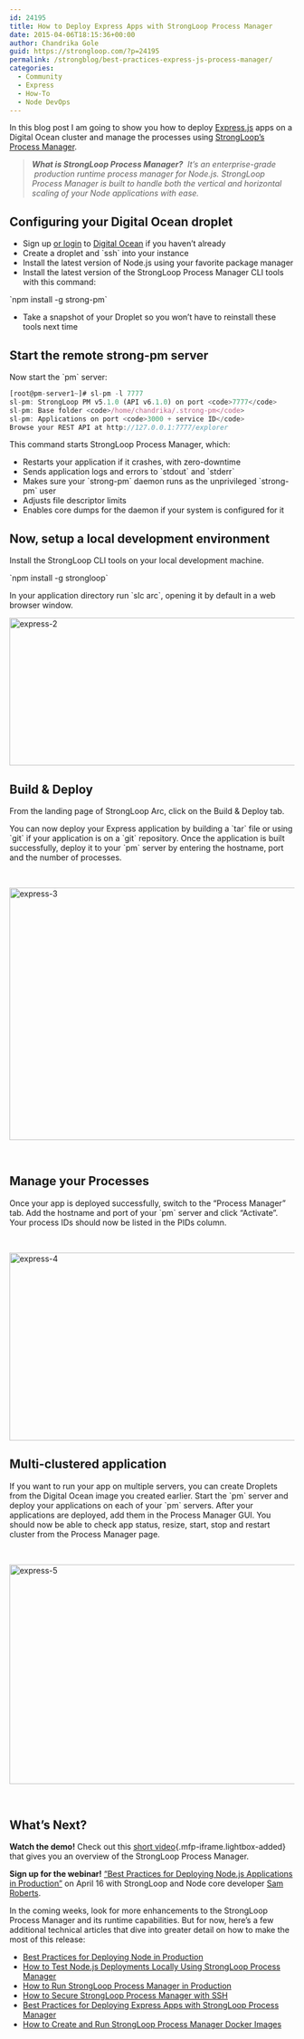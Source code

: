 ```yaml
---
id: 24195
title: How to Deploy Express Apps with StrongLoop Process Manager
date: 2015-04-06T18:15:36+00:00
author: Chandrika Gole
guid: https://strongloop.com/?p=24195
permalink: /strongblog/best-practices-express-js-process-manager/
categories:
  - Community
  - Express
  - How-To
  - Node DevOps
---
```

In this blog post I am going to show you how to deploy [Express.js](http://expressjs.com/) apps on a Digital Ocean cluster and manage the processes using [StrongLoop’s Process Manager](https://strongloop.com/strongblog/node-js-process-manager-production-docker/).

> _**What is StrongLoop Process Manager?**  It&#8217;s an enterprise-grade  production runtime process manager for Node.js. StrongLoop Process Manager is built to handle both the vertical and horizontal scaling of your Node applications with ease._

## 

<!--more-->

## **Configuring your Digital Ocean droplet**

  * Sign up [or login](https://www.digitalocean.com/) to [Digital Ocean](https://cloud.digitalocean.com/login) if you haven’t already
  * Create a droplet and \`ssh\` into your instance
  * Install the latest version of Node.js using your favorite package manager
  * Install the latest version of the StrongLoop Process Manager CLI tools with this command:

\`npm install -g strong-pm\`

  * Take a snapshot of your Droplet so you won’t have to reinstall these tools next time

## 

## **Start the remote strong-pm server**

Now start the \`pm\` server:

```js
[root@pm-server1~]# sl-pm -l 7777
sl-pm: StrongLoop PM v5.1.0 (API v6.1.0) on port <code>7777</code>
sl-pm: Base folder <code>/home/chandrika/.strong-pm</code>
sl-pm: Applications on port <code>3000 + service ID</code>
Browse your REST API at http://127.0.0.1:7777/explorer
```

This command starts StrongLoop Process Manager, which:

  * Restarts your application if it crashes, with zero-downtime
  * Sends application logs and errors to \`stdout\` and \`stderr\`
  * Makes sure your \`strong-pm\` daemon runs as the unprivileged \`strong-pm\` user
  * Adjusts file descriptor limits
  * Enables core dumps for the daemon if your system is configured for it

## **Now, setup a local development environment**

Install the StrongLoop CLI tools on your local development machine.

\`npm install -g strongloop\`

In your application directory run \`slc arc\`, opening it by default in a web browser window.

<img class="aligncenter size-full wp-image-24240" src="https://strongloop.com/wp-content/uploads/2015/04/express-2.png" alt="express-2" width="975" height="261" srcset="https://strongloop.com/wp-content/uploads/2015/04/express-2.png 975w, https://strongloop.com/wp-content/uploads/2015/04/express-2-300x80.png 300w, https://strongloop.com/wp-content/uploads/2015/04/express-2-705x189.png 705w, https://strongloop.com/wp-content/uploads/2015/04/express-2-450x120.png 450w" sizes="(max-width: 975px) 100vw, 975px" />

## **Build & Deploy**

From the landing page of StrongLoop Arc, click on the Build & Deploy tab.

You can now deploy your Express application by building a \`tar\` file or using \`git\` if your application is on a \`git\` repository. Once the application is built successfully, deploy it to your \`pm\` server by entering the hostname, port and the number of processes.

&nbsp;

<img class="aligncenter size-full wp-image-24241" src="https://strongloop.com/wp-content/uploads/2015/04/express-3.png" alt="express-3" width="975" height="446" srcset="https://strongloop.com/wp-content/uploads/2015/04/express-3.png 975w, https://strongloop.com/wp-content/uploads/2015/04/express-3-300x137.png 300w, https://strongloop.com/wp-content/uploads/2015/04/express-3-705x322.png 705w, https://strongloop.com/wp-content/uploads/2015/04/express-3-450x206.png 450w" sizes="(max-width: 975px) 100vw, 975px" />

&nbsp;

## **Manage your Processes**

Once your app is deployed successfully, switch to the “Process Manager” tab. Add the hostname and port of your \`pm\` server and click “Activate”. Your process IDs should now be listed in the PIDs column.

&nbsp;

<img class="aligncenter size-full wp-image-24242" src="https://strongloop.com/wp-content/uploads/2015/04/express-4.png" alt="express-4" width="975" height="332" srcset="https://strongloop.com/wp-content/uploads/2015/04/express-4.png 975w, https://strongloop.com/wp-content/uploads/2015/04/express-4-300x102.png 300w, https://strongloop.com/wp-content/uploads/2015/04/express-4-705x240.png 705w, https://strongloop.com/wp-content/uploads/2015/04/express-4-450x153.png 450w" sizes="(max-width: 975px) 100vw, 975px" />

## **Multi-clustered application**

If you want to run your app on multiple servers, you can create Droplets from the Digital Ocean image you created earlier. Start the \`pm\` server and deploy your applications on each of your \`pm\` servers. After your applications are deployed, add them in the Process Manager GUI. You should now be able to check app status, resize, start, stop and restart cluster from the Process Manager page.

&nbsp;

<img class="aligncenter size-full wp-image-24243" src="https://strongloop.com/wp-content/uploads/2015/04/express-5.png" alt="express-5" width="975" height="388" srcset="https://strongloop.com/wp-content/uploads/2015/04/express-5.png 975w, https://strongloop.com/wp-content/uploads/2015/04/express-5-300x119.png 300w, https://strongloop.com/wp-content/uploads/2015/04/express-5-705x281.png 705w, https://strongloop.com/wp-content/uploads/2015/04/express-5-450x179.png 450w" sizes="(max-width: 975px) 100vw, 975px" />

&nbsp;

## **What’s Next?**

**Watch the demo!** Check out this [short video](https://www.youtube.com/watch?v=OPQRfkaH_tE&t=3s){.mfp-iframe.lightbox-added} that gives you an overview of the StrongLoop Process Manager.

**Sign up for the webinar!** [“Best Practices for Deploying Node.js Applications in Production”](http://marketing.strongloop.com/acton/form/5334/0039:d-0002/0/index.htm) on April 16 with StrongLoop and Node core developer [Sam Roberts](https://github.com/sam-github).

In the coming weeks, look for more enhancements to the StrongLoop Process Manager and its runtime capabilities. But for now, here’s a few additional technical articles that dive into greater detail on how to make the most of this release:

  * [Best Practices for Deploying Node in Production](https://strongloop.com/strongblog/node-js-deploy-production-best-practice/)
  * [How to Test Node.js Deployments Locally Using StrongLoop Process Manager](https://strongloop.com/strongblog/test-node-js-deployments-locally-using-process-manager/)
  * [How to Run StrongLoop Process Manager in Production](https://strongloop.com/strongblog/node-js-process-manager-production/)
  * [How to Secure StrongLoop Process Manager with SSH](https://strongloop.com/strongblog/secure-node-js-process-manager-ssh/)
  * [Best Practices for Deploying Express Apps with StrongLoop Process Manager](https://strongloop.com/strongblog/best-practices-express-js-process-manager/)
  * [How to Create and Run StrongLoop Process Manager Docker Images](https://strongloop.com/strongblog/run-create-node-js-process-manager-docker-images/)

&nbsp;

&nbsp;

&nbsp;